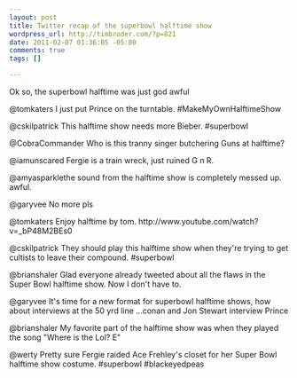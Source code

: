 ```yaml
--- 
layout: post
title: Twitter recap of the superbowl halftime show
wordpress_url: http://timbroder.com/?p=821
date: 2011-02-07 01:36:05 -05:00
comments: true
tags: []

---
```

<p>Ok so, the superbowl halftime was just god awful </p>
<p>@tomkaters I just put Prince on the turntable. #MakeMyOwnHalftimeShow</p>
<p>@cskilpatrick This halftime show needs more Bieber. #superbowl</p>
<p> @CobraCommander Who is this tranny singer butchering Guns at halftime?</p>
<p> @iamunscared Fergie is a train wreck, just ruined G n R.</p>
<p> @amyasparklethe sound from the halftime show is completely messed up. awful. </p>
<p> @garyvee No more pls</p>
<p> @tomkaters Enjoy halftime by tom. http://www.youtube.com/watch?v=_bP48M2BEs0 </p>
<p> @cskilpatrick They should play this halftime show when they're trying to get cultists to leave their compound. #superbowl</p>
<p> @brianshaler Glad everyone already tweeted about all the flaws in the Super Bowl halftime show. Now I don't have to.</p>
<p> @garyvee It's time for a new format for superbowl halftime shows, how about interviews at the 50 yrd line ...conan and Jon Stewart interview Prince</p>
<p> @brianshaler My favorite part of the halftime show was when they played the song "Where is the Lol? E"</p>

 @werty Pretty sure Fergie raided Ace Frehley's closet for her Super Bowl halftime show costume. #superbowl #blackeyedpeas
